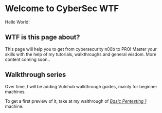 # Welcome to CyberSec WTF

Hello World!

## WTF is this page about?

This page will help you to get from cybersecurity n00b to PRO! Master your skills with the help of my tutorials, walkthroughs and general wisdom. More content coming soon..

## Walkthrough series

Over time, I will be adding Vulnhub walkthrough guides, mainly for beginner machines.

To get a first preview of it, take at my walthrough of [_Basic Pentesting 1_](/walkthrough/basic-pentesting-1/basic_pentesting_1) machine.
